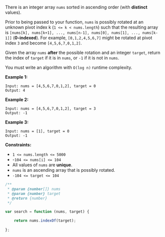 There is an integer array `nums` sorted in ascending order (with __distinct__ values).

Prior to being passed to your function, `nums` is possibly rotated at an unknown pivot index k (`1 <= k < nums.length`) such that the resulting array is `[nums[k], nums[k+1], ..., nums[n-1], nums[0], nums[1], ..., nums[k-1]]` (__0-indexed__). For example, `[0,1,2,4,5,6,7]` might be rotated at pivot index `3` and become `[4,5,6,7,0,1,2]`.

Given the array `nums` __after__ the possible rotation and an integer `target`, return the index of `target` if it is in `nums`, or `-1` if it is not in `nums`.

You must write an algorithm with `O(log n)` runtime complexity.

 
__Example 1:__
```
Input: nums = [4,5,6,7,0,1,2], target = 0
Output: 4
```

__Example 2:__
```
Input: nums = [4,5,6,7,0,1,2], target = 3
Output: -1
```

__Example 3:__
```
Input: nums = [1], target = 0
Output: -1
``` 

__Constraints:__

* `1 <= nums.length <= 5000`
* -`104 <= nums[i] <= 104`
* All values of `nums` are __unique__.
* `nums` is an ascending array that is possibly rotated.
* `-104 <= target <= 104`

```javascript
/**
 * @param {number[]} nums
 * @param {number} target
 * @return {number}
 */

var search = function (nums, target) {

    return nums.indexOf(target);
    
};
```